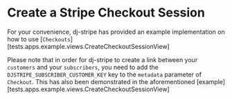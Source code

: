 # Create a Stripe Checkout Session


For your convenience, dj-stripe has provided an example implementation on how to use [`Checkouts`][tests.apps.example.views.CreateCheckoutSessionView]



Please note that in order for dj-stripe to create a link between your `customers` and your `subscribers`, you need to add the `DJSTRIPE_SUBSCRIBER_CUSTOMER_KEY` key to the `metadata` parameter of `Checkout`. This has also been demonstrated in the aforementioned [example][tests.apps.example.views.CreateCheckoutSessionView]